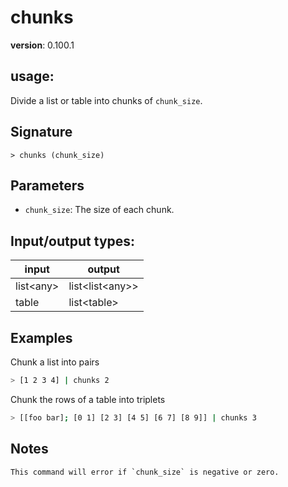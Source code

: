 # chunks

**version**: 0.100.1

## **usage**:

Divide a list or table into chunks of `chunk_size`.

## Signature

`> chunks (chunk_size)`

## Parameters

- `chunk_size`: The size of each chunk.

## Input/output types:

| input       | output              |
| ----------- | ------------------- |
| list\<any\> | list\<list\<any\>\> |
| table       | list\<table\>       |

## Examples

Chunk a list into pairs

```bash
> [1 2 3 4] | chunks 2
```

Chunk the rows of a table into triplets

```bash
> [[foo bar]; [0 1] [2 3] [4 5] [6 7] [8 9]] | chunks 3
```

## Notes

```text
This command will error if `chunk_size` is negative or zero.
```

